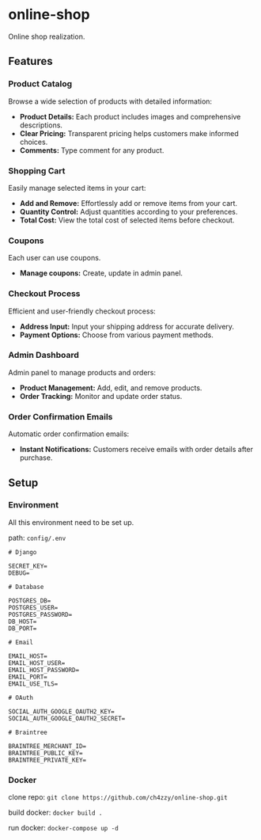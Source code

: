 # online-shop
Online shop realization.

## Features

### Product Catalog

Browse a wide selection of products with detailed information:

- **Product Details:** Each product includes images and comprehensive descriptions.
- **Clear Pricing:** Transparent pricing helps customers make informed choices.
- **Comments:** Type comment for any product.

### Shopping Cart

Easily manage selected items in your cart:

- **Add and Remove:** Effortlessly add or remove items from your cart.
- **Quantity Control:** Adjust quantities according to your preferences.
- **Total Cost:** View the total cost of selected items before checkout.

### Coupons

Each user can use coupons.
- **Manage coupons:** Create, update in admin panel.

### Checkout Process

Efficient and user-friendly checkout process:

- **Address Input:** Input your shipping address for accurate delivery.
- **Payment Options:** Choose from various payment methods.

### Admin Dashboard

Admin panel to manage products and orders:

- **Product Management:** Add, edit, and remove products.
- **Order Tracking:** Monitor and update order status.

### Order Confirmation Emails

Automatic order confirmation emails:

- **Instant Notifications:** Customers receive emails with order details after purchase.

## Setup

### Environment

All this environment need to be set up.

path: `config/.env`

```
# Django 

SECRET_KEY=
DEBUG=

# Database

POSTGRES_DB=
POSTGRES_USER=
POSTGRES_PASSWORD=
DB_HOST=
DB_PORT=

# Email

EMAIL_HOST=
EMAIL_HOST_USER=
EMAIL_HOST_PASSWORD=
EMAIL_PORT=
EMAIL_USE_TLS=

# OAuth

SOCIAL_AUTH_GOOGLE_OAUTH2_KEY=
SOCIAL_AUTH_GOOGLE_OAUTH2_SECRET=

# Braintree

BRAINTREE_MERCHANT_ID=
BRAINTREE_PUBLIC_KEY=
BRAINTREE_PRIVATE_KEY=
```

### Docker

clone repo: `git clone https://github.com/ch4zzy/online-shop.git`

build docker: `docker build .`

run docker: `docker-compose up -d`

